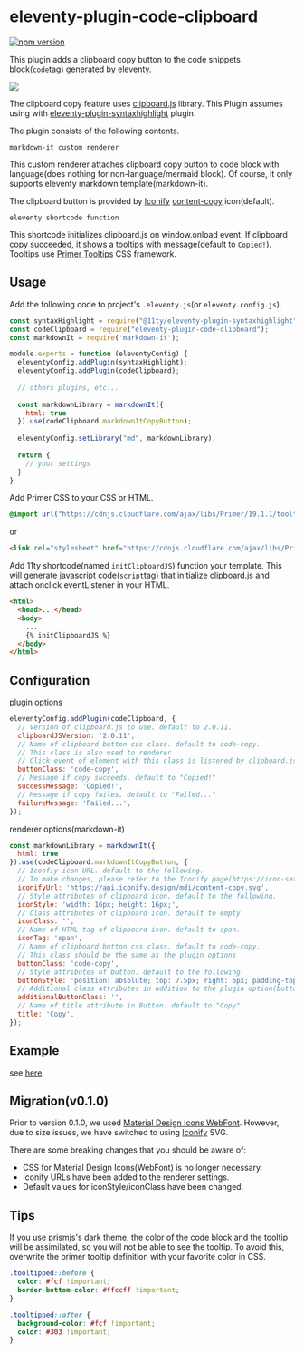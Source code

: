 # eleventy-plugin-code-clipboard

[![npm version](https://badge.fury.io/js/eleventy-plugin-code-clipboard.svg)](https://badge.fury.io/js/eleventy-plugin-code-clipboard)

This plugin adds a clipboard copy button to the code snippets block(`code`tag) generated by eleventy.

![](https://i.gyazo.com/06f462e5d16d92f47c9931af9dd68db9.png)

The clipboard copy feature uses [clipboard.js](https://www.npmjs.com/package/clipboard) library.
This Plugin assumes using with [eleventy-plugin-syntaxhighlight](https://github.com/11ty/eleventy-plugin-syntaxhighlight) plugin.

The plugin consists of the following contents.

`markdown-it custom renderer`

This custom renderer attaches clipboard copy button to code block with language(does nothing for non-language/mermaid block).
Of course, it only supports eleventy markdown template(markdown-it).

The clipboard button is provided by [Iconify](https://iconify.design/) [content-copy](https://icon-sets.iconify.design/mdi/content-copy/) icon(default).

`eleventy shortcode function`

This shortcode initializes clipboard.js on window.onload event.
If clipboard copy succeeded, it shows a tooltips with message(default to `Copied!`).
Tooltips use [Primer Tooltips](https://primer.style/css/components/tooltips) CSS framework.

## Usage

Add the following code to project's `.eleventy.js`(or `eleventy.config.js`).

```js
const syntaxHighlight = require("@11ty/eleventy-plugin-syntaxhighlight");
const codeClipboard = require("eleventy-plugin-code-clipboard");
const markdownIt = require('markdown-it');

module.exports = function (eleventyConfig) {
  eleventyConfig.addPlugin(syntaxHighlight);
  eleventyConfig.addPlugin(codeClipboard);
  
  // others plugins, etc...
  
  const markdownLibrary = markdownIt({
    html: true
  }).use(codeClipboard.markdownItCopyButton);
  
  eleventyConfig.setLibrary("md", markdownLibrary);
  
  return {
    // your settings
  }
}
```

Add Primer CSS to your CSS or HTML.

```css
@import url("https://cdnjs.cloudflare.com/ajax/libs/Primer/19.1.1/tooltips.min.css");
```

or

```html
<link rel="stylesheet" href="https://cdnjs.cloudflare.com/ajax/libs/Primer/19.1.1/tooltips.min.css" crossorigin="anonymous" referrerpolicy="no-referrer" />
```

Add 11ty shortcode(named `initClipboardJS`) function your template. This will generate javascript code(`script`tag) that initialize clipboard.js and attach onclick eventListener in your HTML.

```html
<html>
  <head>...</head>
  <body>
    ...
    {% initClipboardJS %}
  </body>
</html>
```

## Configuration

plugin options

```js
eleventyConfig.addPlugin(codeClipboard, {
  // Version of clipboard.js to use. default to 2.0.11.
  clipboardJSVersion: '2.0.11',
  // Name of clipboard button css class. default to code-copy.
  // This class is also used to renderer
  // Click event of element with this class is listened by clipboard.js.
  buttonClass: 'code-copy',
  // Message if copy succeeds. default to "Copied!"
  successMessage: 'Copied!',
  // Message if copy failes. default to "Failed..."
  failureMessage: 'Failed...',
});
```

renderer options(markdown-it)

```js
const markdownLibrary = markdownIt({
  html: true
}).use(codeClipboard.markdownItCopyButton, {
  // Iconfiy icon URL. default to the following. 
  // To make changes, please refer to the Iconify page(https://icon-sets.iconify.design/)
  iconifyUrl: 'https://api.iconify.design/mdi/content-copy.svg',
  // Style attributes of clipboard icon. default to the following.
  iconStyle: 'width: 16px; height: 16px;',
  // Class attributes of clipboard icon. default to empty.
  iconClass: '',
  // Name of HTML tag of clipboard icon. default to span.
  iconTag: 'span',
  // Name of clipboard button css class. default to code-copy.
  // This class should be the same as the plugin options
  buttonClass: 'code-copy',
  // Style attributes of button. default to the following.
  buttonStyle: 'position: absolute; top: 7.5px; right: 6px; padding-top: 3px; cursor: pointer; outline: none; opacity: 0.8;',
  // Additional class attributes in addition to the plugin option(buttonClass). default to empty.
  additionalButtonClass: '',
  // Name of title attribute in Button. default to "Copy".
  title: 'Copy',
});
```

## Example

see [here](https://github.com/mamezou-tech/eleventy-plugin-code-clipboard/tree/main/example)

## Migration(v0.1.0)

Prior to version 0.1.0, we used [Material Design Icons WebFont](https://pictogrammers.com/docs/library/mdi/getting-started/webfont/). 
However, due to size issues, we have switched to using [Iconify](https://iconify.design/) SVG. 

There are some breaking changes that you should be aware of:

- CSS for Material Design Icons(WebFont) is no longer necessary.
- Iconify URLs have been added to the renderer settings.
- Default values for iconStyle/iconClass have been changed.

## Tips

If you use prismjs's dark theme, the color of the code block and the tooltip will be assimilated, so you will not be able to see the tooltip.
To avoid this, overwrite the primer tooltip definition with your favorite color in CSS.

```css
.tooltipped::before {
  color: #fcf !important;
  border-bottom-color: #ffccff !important;
}

.tooltipped::after {
  background-color: #fcf !important;
  color: #303 !important;
}
```
